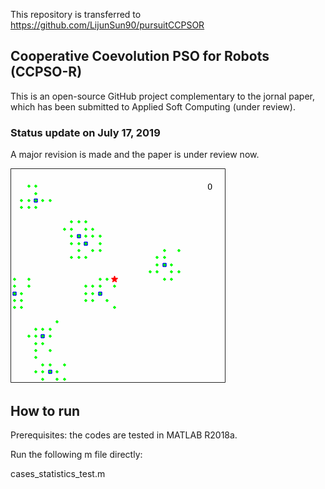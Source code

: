 
This repository is transferred to https://github.com/LijunSun90/pursuitCCPSOR


## Cooperative Coevolution PSO for Robots (CCPSO-R)

This is an open-source GitHub project complementary to the jornal paper, 
which has been submitted to Applied Soft Computing (under review).

### Status update on July 17, 2019

A major revision is made and the paper is under review now.

![Alt Text](https://github.com/LijunSun90/pursuitCCPSO_R/blob/master/data/D201901231837_pursuit/n_robots_8_prey_linear%5C_smart_seed_1.gif)

## How to run
Prerequisites: the codes are tested in MATLAB R2018a.

Run the following m file directly:

cases_statistics_test.m
